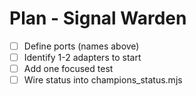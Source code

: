 <!-- Updated: 2025-09-18T13:32:25.857Z -->
# Plan - Signal Warden

- [ ] Define ports (names above)
- [ ] Identify 1-2 adapters to start
- [ ] Add one focused test
- [ ] Wire status into champions_status.mjs
